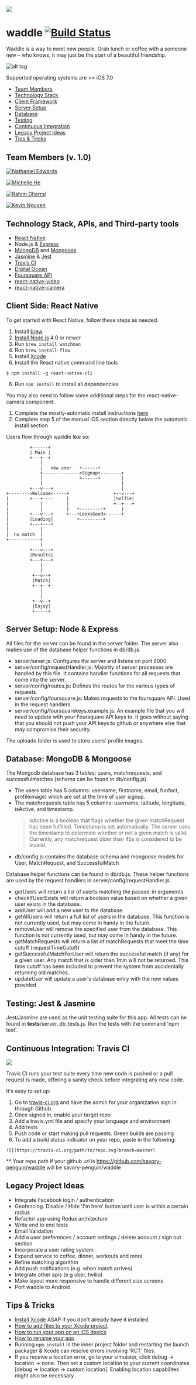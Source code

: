 ![](https://dl.dropboxusercontent.com/s/5utw16rifv9cmqe/banner-128.png?dl=0) 
---

# waddle [![Build Status](https://travis-ci.org/savory-penguin/waddle.svg?branch=master)](https://travis-ci.org/savory-penguin/waddle)

Waddle is a way to meet new people. Grab lunch or coffee with a someone new – who knows, it may just be the start of a beautiful friendship.

![alt tag](https://files.slack.com/files-pri/T0A50CWUR-F1B63MD27/waddle.gif)

Supported operating systems are >= iOS 7.0

- [Team Members](#team-members-v-10)
- [Technology Stack](#technology-stack-apis-and-third-party-tools)
- [Client Framework](#client-framework-react-native)
- [Server Setup](#server-setup-node--express)
- [Database](#database-mongodb--mongoose)
- [Testing](#testing-jest--jasmine)
- [Continuous Integration](#continuous-integration-travis-ci)
- [Legacy Project Ideas](#legacy-project-ideas)
- [Tips & Tricks](#tips--tricks)

## Team Members (v. 1.0)
[![Nathaniel Edwards](https://dl.dropboxusercontent.com/s/9dzxid7ihg37c97/nthaniel.png?dl=0)](https://github.com/nthaniel)

[![Michelle He](https://dl.dropboxusercontent.com/s/zecyw2vna8m56d3/michelleheh.png?dl=0)](https://github.com/michelleheh)

[![Rahim Dharrsi](https://dl.dropboxusercontent.com/s/3typmiqn3wv8f8k/rahimftd.png?dl=0)](https://github.com/rahimftd)

[![Kevin Nguyen](https://dl.dropboxusercontent.com/s/wyebxbavnc7ihk7/kevinwin.png?dl=0)](https://github.com/kevinwin)
  
## Technology Stack, APIs, and Third-party tools

- [React Native](https://facebook.github.io/react-native/)
- Node.js & [Express](http://expressjs.com/)
- [MongoDB](https://www.mongodb.org/) and [Mongoose](http://mongoosejs.com/)
- [Jasmine](http://jasmine.github.io/) & [Jest](https://facebook.github.io/jest/)
- [Travis CI](https://travis-ci.org/)
- [Digital Ocean](https://www.digitalocean.com/)
- [Foursquare API](https://developer.foursquare.com/)
- [react-native-video](https://github.com/brentvatne/react-native-video)
- [react-native-camera](https://github.com/lwansbrough/react-native-camera)


## Client Side: React Native

To get started with React Native, follow these steps as needed.

 1. Install [brew](http://brew.sh/)
 2. [Install Node.js](https://nodejs.org/en/) 4.0 or newer
 3. Run `brew install watchman`
 4. Run `brew install flow`
 5. Install [Xcode](https://developer.apple.com/xcode/download/)
 5. Install the React native command line tools

 ```
 $ npm install -g react-native-cli
 ```  
 6. Run `npm install` to install all dependencies

You may also need to follow some additional steps for the react-native-camera component:

 1. Complete the mostly-automatic install instructions [here](https://github.com/lwansbrough/react-native-camera#mostly-automatic-install)
 2. Complete step 5 of the manual iOS section directly below the automatic install section

Users flow through waddle like so:
```
         +------+
         | Main |
         +---+--+
             |
             |   new user   +------+
             +-------------->Signup+--------+
             |              +------+        |
             |                              |
         +---v---+                          |
+-------->Welcome<-----+                 +--v---+
|        +---+----     |                 |Selfie|
|            |         |                 +--+---+
|            |         |   +---------+      |
|        +---v---+     +---+LooksGood<------+
|        |Loading|         +---------+
|        +---+---+
|            |
|  no match  |
+------------+
             |
         +---v---+
         |Results|
         +---+---+
             |
             |
          +--v--+
          |Match|
          +--+--+
             |
             |
          +--v--+
          |Enjoy|
          +-----+
```

## Server Setup: Node & Express

All files for the server can be found in the server folder. The server also makes use of the database helper functions in db/db.js.
  - server/sever.js: Configures the server and listens on port 8000.
  - server/config/requestHandler.js: Majority of server processes are handled by this file. It contains handler functions for all requests that come into the server.
  - server/config/routes.js: Defines the routes for the various types of requests.
  - server/config/foursquare.js: Makes requests to the foursquare API. Used in the request handlers.
  - server/config/foursquarekeys.example.js: An example file that you will need to update with your Foursquare API keys to. It goes without saying that you should not push your API keys to github or anywhere else that may compromise their security.

The uploads folder is used to store users' profile images.


## Database: MongoDB & Mongoose

The Mongodb database has 3 tables: users, matchrequests, and successfulmatches (schema can be found in db/config.js). 
  - The users table has 5 columns: username, firstname, email, funfact, profileimage) which are set at the time of user signup.
  - The matchrequests table has 5 columns: username, latitude, longitude, isActive, and timestamp.
      > isActive is a boolean that flags whether the given matchRequest has been fulfilled.
      > Timestamp is set automatically. The server uses the timestamp to determine whether or not a given match is valid. Currently, any matchrequest older than 45s is considered to be invalid.
  - db/config.js contains the database schema and mongoose models for User, MatchRequest, and SuccessfulMatch

Database helper functions can be found in db/db.js. These helper functions are used by the request handlers in server/config/requestHandler.js
  - getUsers will return a list of userts matching the passed-in arguments.
  - checkIfUserExists will return a boolean value based on whether a given user exists in the database.
  - addUser will add a new user to the database.
  - getAllUsers will return a full list of users in the database. This function is not currently used, but may come in handy in the future.
  - removeUser will remove the specified user from the database. This function is not currently used, but may come in handy in the future.
  - getMatchRequests will return a list of matchRequests that meet the time cutoff (requestTimeCutoff)
  - getSuccessfulMatchForUser will return the successful match (if any) for a given user. Any match that is older than 1min will not be returned. This time cutoff has been included to prevent the system from accidentally returning old matches.
  - updateUser will update a user's database entry with the new values provided


## Testing: Jest & Jasmine

Jest/Jasmine are used as the unit testing suite for this app. All tests can be found in __tests__/server_db_tests.js. Run the tests with the command 'npm test'.


## Continuous Integration: Travis CI

![](https://dl.dropboxusercontent.com/s/0jc7f5kpegy6rsg/travisSignUp.gif?dl=0)

Travis CI runs your test suite every time new code is pushed or a pull request is made, offering a sanity check before integrating any new code.

It's easy to set up:

  1. Go to [travis-ci.org](http://travis-ci.org) and have the admin for your organization sign in through Github
  2. Once signed in, enable your target repo
  3. Add a travis.yml file and specify your language and environment
  4. Add tests
  5. Push code or start making pull requests. Green builds are passing
  6. To add a build status indicator on your repo, paste in
  the following:
  

  `![](https://travis-ci.org/path/to/repo.svg?branch=master)`

  ** Your repo path if your github url is 
  https://github.com/savory-penguin/waddle
  will be savory-penguin/waddle



## Legacy Project Ideas

- Integrate Facebook login / authentication
- Geofencing. Disable / Hide 'I'm here' button until user is within a certain radius
- Refactor app using Redux architecture
- Write end to end tests
- Email Validation
- Add a user preferences / account settings / delete account / sign out section
- Incorporate a user rating system
- Expand service to coffee, dinner, workouts and more
- Refine matching algorithm
- Add push notifications (e.g. when match arrives)
- Integrate other apis (e.g uber, twilio)
- Make layout more responsive to handle different size screens
- Port waddle to Android

## Tips & Tricks

- [Install Xcode](https://developer.apple.com/xcode/download/) ASAP if you don't already have it installed.
- [How to add files to your Xcode project](https://developer.apple.com/library/ios/recipes/xcode_help-structure_navigator/articles/Adding_an_Existing_File_or_Folder.html)
- [How to run your app on an iOS device](https://facebook.github.io/react-native/docs/running-on-device-ios.html)
- [How to rename your app](https://developer.apple.com/library/ios/recipes/xcode_help-project_editor/RenamingaProject/RenamingaProject.html)
- Running `npm install` in the inner project folder and restarting the launch packager & Xcode can resolve errors involving 'RCT' files.
- If you receive a location error, go to your simulator, click debug -> location -> none. Then set a custom location to your current coordinates [debug -> location -> custom location]. Enabling location capabilites might also be necessary

